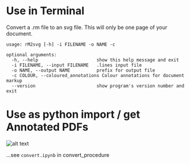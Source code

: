 # Use in Terminal
Convert a .rm file to an svg file. This will only be one page of your document.

    usage: rM2svg [-h] -i FILENAME -o NAME -c

    optional arguments:
      -h, --help                      show this help message and exit
      -i FILENAME, --input FILENAME   .lines input file
      -o NAME, --output NAME          prefix for output file
      -c COLOUR, --coloured_annotations Colour annotations for document markup
      --version                       show program's version number and exit

# Use as python import / get Annotated PDFs
![alt text](https://github.com/lschwetlick/maxio/tree/master/tools/annot_pdf.png "Conceptual combine")

...see `convert.ipynb` in convert_procedure
